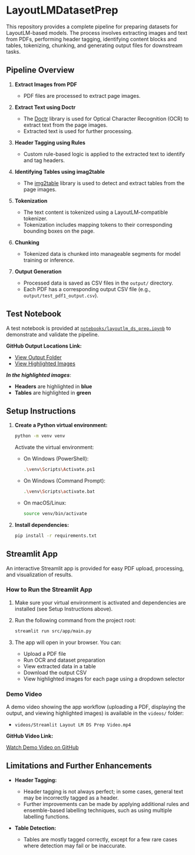 

# LayoutLMDatasetPrep

This repository provides a complete pipeline for preparing datasets for LayoutLM-based models. The process involves extracting images and text from PDFs, performing header tagging, identifying content blocks and tables, tokenizing, chunking, and generating output files for downstream tasks.

## Pipeline Overview

1. **Extract Images from PDF**
	- PDF files are processed to extract page images.

2. **Extract Text using Doctr**
	- The [Doctr](https://mindee.github.io/doctr/) library is used for Optical Character Recognition (OCR) to extract text from the page images.
	- Extracted text is used for further processing.

3. **Header Tagging using Rules**
	- Custom rule-based logic is applied to the extracted text to identify and tag headers.

4. **Identifying Tables using imag2table**
	- The [img2table](https://pypi.org/project/img2table/) library is used to detect and extract tables from the page images.

6. **Tokenization**
	- The text content is tokenized using a LayoutLM-compatible tokenizer.
	- Tokenization includes mapping tokens to their corresponding bounding boxes on the page.

7. **Chunking**
	- Tokenized data is chunked into manageable segments for model training or inference.

8. **Output Generation**
	- Processed data is saved as CSV files in the `output/` directory.
	- Each PDF has a corresponding output CSV file (e.g., `output/test_pdf1_output.csv`).


## Test Notebook

A test notebook is provided at [`notebooks/layoutlm_ds_prep.ipynb`](https://github.com/nimrisha26/LayoutLMDatasetPrep/blob/main/notebooks/layoutlm_ds_prep.ipynb) to demonstrate and validate the pipeline.


**GitHub Output Locations Link:**
- [View Output Folder](https://github.com/nimrisha26/LayoutLMDatasetPrep/tree/main/output)
- [View Highlighted Images](https://github.com/nimrisha26/LayoutLMDatasetPrep/tree/main/highlight_images)

***In the highlighted images***:
- **Headers** are highlighted in **blue**
- **Tables** are highlighted in **green**


## Setup Instructions

1. **Create a Python virtual environment:**
	 ```sh
	 python -m venv venv
	 ```
	 Activate the virtual environment:
	 - On Windows (PowerShell):
		 ```sh
		 .\venv\Scripts\Activate.ps1
		 ```
	 - On Windows (Command Prompt):
		 ```sh
		 .\venv\Scripts\activate.bat
		 ```
	 - On macOS/Linux:
		 ```sh
		 source venv/bin/activate
		 ```

2. **Install dependencies:**
	 ```sh
	 pip install -r requirements.txt
	 ```


## Streamlit App

An interactive Streamlit app is provided for easy PDF upload, processing, and visualization of results.

### How to Run the Streamlit App

1. Make sure your virtual environment is activated and dependencies are installed (see Setup Instructions above).
2. Run the following command from the project root:
	```sh
	streamlit run src/app/main.py
	```

3. The app will open in your browser. You can:
	- Upload a PDF file
	- Run OCR and dataset preparation
	- View extracted data in a table
	- Download the output CSV
	- View highlighted images for each page using a dropdown selector

### Demo Video

A demo video showing the app workflow (uploading a PDF, displaying the output, and viewing highlighted images) is available in the `videos/` folder:

- `videos/Streamlit Layout LM DS Prep Video.mp4`

**GitHub Video Link:**
<!-- Replace the URL below with your actual GitHub video link -->
[Watch Demo Video on GitHub](https://github.com/nimrisha26/LayoutLMDatasetPrep/blob/main/videos/Streamlit%20Layout%20LM%20DS%20Prep%20Video.mp4)


## Limitations and Further Enhancements

- **Header Tagging:**
	- Header tagging is not always perfect; in some cases, general text may be incorrectly tagged as a header.
	- Further improvements can be made by applying additional rules and ensemble-based labelling techniques, such as using multiple labelling functions.

- **Table Detection:**
	- Tables are mostly tagged correctly, except for a few rare cases where detection may fail or be inaccurate.

